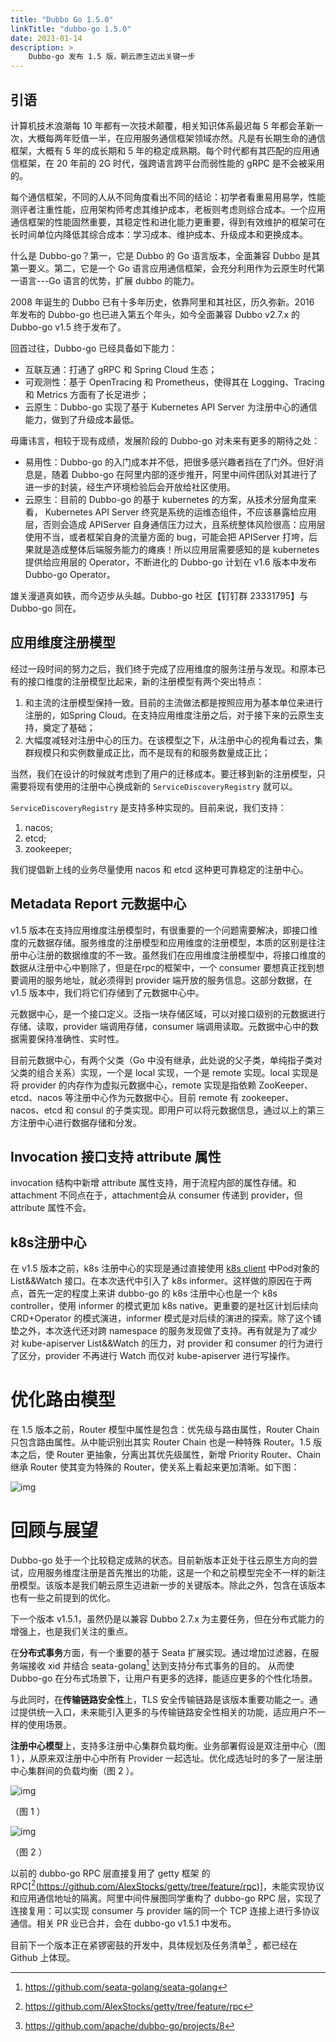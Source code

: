 ```yaml
---
title: "Dubbo Go 1.5.0"
linkTitle: "dubbo-go 1.5.0"
date: 2021-01-14
description: >
    Dubbo-go 发布 1.5 版，朝云原生迈出关键一步
---
```


## 引语

计算机技术浪潮每 10 年都有一次技术颠覆，相关知识体系最迟每 5 年都会革新一次，大概每两年贬值一半，在应用服务通信框架领域亦然。凡是有长期生命的通信框架，大概有 5 年的成长期和 5 年的稳定成熟期。每个时代都有其匹配的应用通信框架，在 20 年前的 2G 时代，强跨语言跨平台而弱性能的 gRPC 是不会被采用的。

每个通信框架，不同的人从不同角度看出不同的结论：初学者看重易用易学，性能测评者注重性能，应用架构师考虑其维护成本，老板则考虑则综合成本。一个应用通信框架的性能固然重要，其稳定性和进化能力更重要，得到有效维护的框架可在长时间单位内降低其综合成本：学习成本、维护成本、升级成本和更换成本。

什么是 Dubbo-go？第一，它是 Dubbo 的 Go 语言版本，全面兼容 Dubbo 是其第一要义。第二，它是一个 Go 语言应用通信框架，会充分利用作为云原生时代第一语言---Go 语言的优势，扩展 dubbo 的能力。

2008 年诞生的 Dubbo 已有十多年历史，依靠阿里和其社区，历久弥新。2016 年发布的 Dubbo-go 也已进入第五个年头，如今全面兼容 Dubbo v2.7.x 的 Dubbo-go v1.5 终于发布了。

回首过往，Dubbo-go 已经具备如下能力：

- 互联互通：打通了 gRPC 和 Spring Cloud 生态；
- 可观测性：基于 OpenTracing  和 Prometheus，使得其在 Logging、Tracing 和 Metrics 方面有了长足进步；
- 云原生：Dubbo-go 实现了基于 Kubernetes API Server 为注册中心的通信能力，做到了升级成本最低。

毋庸讳言，相较于现有成绩，发展阶段的 Dubbo-go 对未来有更多的期待之处：

- 易用性：Dubbo-go 的入门成本并不低，把很多感兴趣者挡在了门外。但好消息是，随着 Dubbo-go 在阿里内部的逐步推开，阿里中间件团队对其进行了进一步的封装，经生产环境检验后会开放给社区使用。
- 云原生：目前的 Dubbo-go 的基于 kubernetes 的方案，从技术分层角度来看， Kubernetes API Server 终究是系统的运维态组件，不应该暴露给应用层，否则会造成 APIServer 自身通信压力过大，且系统整体风险很高：应用层使用不当，或者框架自身的流量方面的 bug，可能会把 APIServer 打垮，后果就是造成整体后端服务能力的瘫痪！所以应用层需要感知的是 kubernetes 提供给应用层的 Operator，不断进化的 Dubbo-go 计划在 v1.6 版本中发布 Dubbo-go Operator。

雄关漫道真如铁，而今迈步从头越。Dubbo-go 社区【钉钉群 23331795】与 Dubbo-go 同在。

## 应用维度注册模型

经过一段时间的努力之后，我们终于完成了应用维度的服务注册与发现。和原本已有的接口维度的注册模型比起来，新的注册模型有两个突出特点：

1. 和主流的注册模型保持一致。目前的主流做法都是按照应用为基本单位来进行注册的，如Spring Cloud。在支持应用维度注册之后，对于接下来的云原生支持，奠定了基础；
2. 大幅度减轻对注册中心的压力。在该模型之下，从注册中心的视角看过去，集群规模只和实例数量成正比，而不是现有的和服务数量成正比；

当然，我们在设计的时候就考虑到了用户的迁移成本。要迁移到新的注册模型，只需要将现有使用的注册中心换成新的 `ServiceDiscoveryRegistry` 就可以。

`ServiceDiscoveryRegistry` 是支持多种实现的。目前来说，我们支持：

1. nacos;
2. etcd;
3. zookeeper;

我们提倡新上线的业务尽量使用 nacos 和 etcd 这种更可靠稳定的注册中心。


## Metadata Report 元数据中心

v1.5 版本在支持应用维度注册模型时，有很重要的一个问题需要解决，即接口维度的元数据存储。服务维度的注册模型和应用维度的注册模型，本质的区别是往注册中心注册的数据维度的不一致。虽然我们在应用维度注册模型中，将接口维度的数据从注册中心中剔除了，但是在rpc的框架中，一个 consumer 要想真正找到想要调用的服务地址，就必须得到 provider 端开放的服务信息。这部分数据，在 v1.5 版本中，我们将它们存储到了元数据中心中。

元数据中心，是一个接口定义。泛指一块存储区域，可以对接口级别的元数据进行存储、读取，provider 端调用存储，consumer 端调用读取。元数据中心中的数据需要保持准确性、实时性。

目前元数据中心，有两个父类（Go 中没有继承，此处说的父子类，单纯指子类对父类的组合关系）实现，一个是 local 实现，一个是 remote 实现。local 实现是将 provider 的内存作为虚拟元数据中心，remote 实现是指依赖 ZooKeeper、etcd、nacos 等注册中心作为元数据中心。目前 remote 有 zookeeper、nacos、etcd 和 consul 的子类实现。即用户可以将元数据信息，通过以上的第三方注册中心进行数据存储和分发。

## Invocation 接口支持 attribute 属性

invocation 结构中新增 attribute 属性支持，用于流程内部的属性存储。和 attachment 不同点在于，attachment会从 consumer 传递到 provider，但 attribute 属性不会。

## k8s注册中心

在 v1.5 版本之前，k8s 注册中心的实现是通过直接使用 [k8s client](https://github.com/kubernetes/client-go) 中Pod对象的 List&&Watch 接口。在本次迭代中引入了 k8s informer。这样做的原因在于两点，首先一定的程度上来讲 dubbo-go 的 k8s 注册中心也是一个 k8s controller，使用 informer 的模式更加 k8s native。更重要的是社区计划后续向 CRD+Operator 的模式演进，informer 模式是对后续的演进的探索。除了这个铺垫之外，本次迭代还对跨 namespace 的服务发现做了支持。再有就是为了减少对 kube-apiserver List&&Watch 的压力，对 provider 和 consumer 的行为进行了区分，provider 不再进行 Watch 而仅对 kube-apiserver 进行写操作。

# 优化路由模型

在 1.5 版本之前，Router 模型中属性是包含：优先级与路由属性，Router Chain 只包含路由属性。从中能识别出其实 Router Chain 也是一种特殊 Router。1.5 版本之后，使 Router 更抽象，分离出其优先级属性，新增 Priority Router、Chain 继承 Router 使其变为特殊的 Router，使关系上看起来更加清晰。如下图：

![img](/imgs/blog/dubbo-go/1.5/router.png)

# 回顾与展望

Dubbo-go 处于一个比较稳定成熟的状态。目前新版本正处于往云原生方向的尝试，应用服务维度注册是首先推出的功能，这是一个和之前模型完全不一样的新注册模型。该版本是我们朝云原生迈进新一步的关键版本。除此之外，包含在该版本也有一些之前提到的优化。

下一个版本 v1.5.1，虽然仍是以兼容 Dubbo 2.7.x 为主要任务，但在分布式能力的增强上，也是我们关注的重点。

在**分布式事务**方面，有一个重要的基于 Seata 扩展实现。通过增加过滤器，在服务端接收  xid 并结合 seata-golang[^2] 达到支持分布式事务的目的。 从而使 Dubbo-go 在分布式场景下，让用户有更多的选择，能适应更多的个性化场景。

与此同时，在**传输链路安全性**上，TLS 安全传输链路是该版本重要功能之一。通过提供统一入口，未来能引入更多的与传输链路安全性相关的功能，适应用户不一样的使用场景。

**注册中心模型**上，支持多注册中心集群负载均衡。业务部署假设是双注册中心（图 1 ），从原来双注册中心中所有 Provider 一起选址。优化成选址时的多了一层注册中心集群间的负载均衡（图 2 ）。

![img](/imgs/blog/dubbo-go/1.5/multi-registry.png)


（图 1 ）

![img](/imgs/blog/dubbo-go/1.5/loadbalance.png)

（图 2 ）

以前的 dubbo-go RPC 层直接复用了 getty 框架 的 RPC[[^3](https://github.com/AlexStocks/getty/tree/feature/rpc)]，未能实现协议和应用通信地址的隔离。阿里中间件展图同学重构了 dubbo-go  RPC 层，实现了连接复用：可以实现 consumer 与 provider 端的同一个 TCP 连接上进行多协议通信。相关 PR 业已合并，会在 dubbo-go v1.5.1 中发布。

目前下一个版本正在紧锣密鼓的开发中，具体规划及任务清单[^1] ，都已经在 Github 上体现。

[^1]: https://github.com/apache/dubbo-go/projects/8
[^2]: https://github.com/seata-golang/seata-golang
[^3]: https://github.com/AlexStocks/getty/tree/feature/rpc
